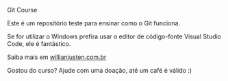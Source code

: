 Git Course

Este é um repositório teste para ensinar como o Git funciona.

Se for utilizar o Windows prefira usar o editor de código-fonte Visual Studio Code, ele é fantástico.

Saiba mais em [willianjusten.com.br](https://willianjusten.com.br)

Gostou do curso? Ajude com uma doação, até um café é válido :)